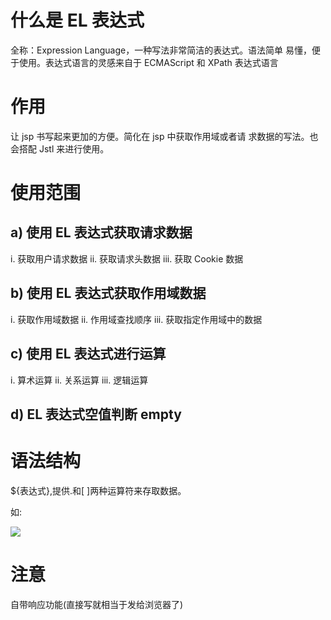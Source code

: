 # 什么是 EL 表达式

全称：Expression Language，一种写法非常简洁的表达式。语法简单
易懂，便于使用。表达式语言的灵感来自于 ECMAScript 和 XPath
表达式语言

# 作用

让 jsp 书写起来更加的方便。简化在 jsp 中获取作用域或者请
求数据的写法。也会搭配 Jstl 来进行使用。

# 使用范围

## a) 使用 EL 表达式获取请求数据

i. 获取用户请求数据
ii. 获取请求头数据
iii. 获取 Cookie 数据

## b) 使用 EL 表达式获取作用域数据

i. 获取作用域数据
ii. 作用域查找顺序
iii. 获取指定作用域中的数据

## c) 使用 EL 表达式进行运算

i. 算术运算
ii. 关系运算
iii. 逻辑运算

## d) EL 表达式空值判断 empty

# 语法结构

${表达式},提供.和[ ]两种运算符来存取数据。

如:

![](https://sumomoriaty.oss-cn-beijing.aliyuncs.com/markdown/20190715111714.png)

# 注意

自带响应功能(直接写就相当于发给浏览器了)

